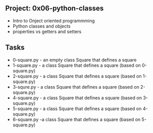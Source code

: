 
## Project: 0x06-python-classes
- Intro to Onject oriented programmming
- Python classes and objects
- properties vs getters and setters
## Tasks
- 0-square.py - an empty class Square that defines a square
- 1-square.py - a class Square that defines a square (based on 0-square.py)
- 2-square.py - a class Square that defines a square (based on 1-square.py)
- 3-squre.py - a class Square that defines a square (based on 2-square.py)
- 4-square.py - a class Square that defines a square (based on 3-square.py)
- 5-square.py - a class Square that defines a square (based on 4-square.py)
- 6-square.py -a class Square that defines a square (based on 5-square.py)
